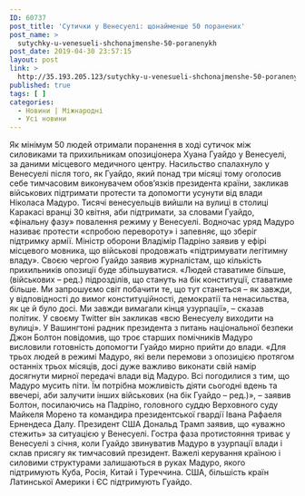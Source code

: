 ```yaml
---
ID: 60737
post_title: 'Сутички у Венесуелі: щонайменше 50 поранених'
post_name: >
  sutychky-u-venesueli-shchonajmenshe-50-poranenykh
post_date: 2019-04-30 23:57:15
layout: post
link: >
  http://35.193.205.123/sutychky-u-venesueli-shchonajmenshe-50-poranenykh/
published: true
tags: [ ]
categories:
  - Новини | Міжнародні
  - Усі новини
---
```

Як мінімум 50 людей отримали поранення в ході сутичок між силовиками та прихильникам опозиціонера Хуана Гуайдо у Венесуелі, за даними місцевого медичного центру. Насильство спалахнуло у Венесуелі після того, як Гуайдо, який понад три місяці тому оголосив себе тимчасовим виконувачем обов’язків президента країни, закликав військових підтримати протести та допомогти усунути від влади Ніколаса Мадуро. Тисячі венесуельців вийшли на вулиці в столиці Каракасі вранці 30 квітня, аби підтримати, за словами Гуайдо, «фінальну фазу» повалення режиму у Венесуелі. Водночас уряд Мадуро називає протести «спробою перевороту» і запевняє, що зберіг підтримку армії. Міністр оборони Владімір Падріно заявив у ефірі місцевого мовника, що військові продовжать «підтримувати легітимну владу». Своєю чергою Гуайдо заявив журналістам, що кількість прихильників опозиції буде збільшуватися. «Людей ставатиме більше, (військових – ред.) підрозділів, що стануть на бік конституції, ставатиме більше. Ми запрошуємо світ побачити те, що тут станеться – як завжди, у відповідності до вимог конституційності, демократії та ненасильства, як це й було досі. Ми завжди вимагали кінця узурпації», – сказав політик. У своєму Twitter він закликав «всю Венесуелу виходити на вулиці». У Вашингтоні радник президента з питань національної безпеки Джон Болтон повідомив, що троє старших помічників Мадуро висловили готовність допомогти Гуайдо мирно прийти до влади. «Для трьох людей в режимі Мадуро, які вели перемови з опозицією протягом останніх трьох місяців, досі дуже важливо виконати свій намір досягнути мирної передачі влади від Мадуро. Всі погодилися з тим, що Мадуро мусить піти. Їм потрібна можливість діяти сьогодні вдень та ввечері, аби залучити інших військових (на бік Гуайдо – ред.)», – заявив Болтон, посилаючись на Падріно, головного суддю Верховного суду Майкеля Морено та командира президентської гвардії Івана Рафаеля Ернендеса Далу. Президент США Дональд Трамп заявив, що «уважно стежить» за ситуацією у Венесуелі. Гостра фаза протистояння триває у Венесуелі з січня, коли Гуайдо звинуватив Мадуро в узурпації влади і склав присягу як тимчасовий президент. Важелі керування країною і силовими структурами залишаються в руках Мадуро, якого підтримують Куба, Росія, Китай і Туреччина. США, більшість країн Латинської Америки і ЄС підтримують Гуайдо. 